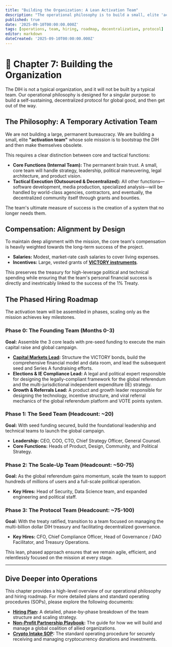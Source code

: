 ```yaml
---
title: "Building the Organization: A Lean Activation Team"
description: "The operational philosophy is to build a small, elite 'activation team' whose goal is to create a self-sustaining protocol and then make themselves obsolete."
published: true
date: '2025-09-10T00:00:00.000Z'
tags: [operations, team, hiring, roadmap, decentralization, protocol]
editor: markdown
dateCreated: '2025-09-10T00:00:00.000Z'
---
```


# 📖 Chapter 7: Building the Organization

The DIH is not a typical organization, and it will not be built by a typical team. Our operational philosophy is designed for a singular purpose: to build a self-sustaining, decentralized protocol for global good, and then get out of the way.

## The Philosophy: A Temporary Activation Team

We are not building a large, permanent bureaucracy. We are building a small, elite **"activation team"** whose sole mission is to bootstrap the DIH and then make themselves obsolete.

This requires a clear distinction between core and tactical functions:

-   **Core Functions (Internal Team):** The permanent brain trust. A small, core team will handle strategy, leadership, political maneuvering, legal architecture, and product vision.
-   **Tactical Execution (Outsourced & Decentralized):** All other functions—software development, media production, specialized analysis—will be handled by world-class agencies, contractors, and eventually, the decentralized community itself through grants and bounties.

The team's ultimate measure of success is the creation of a system that no longer needs them.

## Compensation: Alignment by Design

To maintain deep alignment with the mission, the core team's compensation is heavily weighted towards the long-term success of the project.

-   **Salaries:** Modest, market-rate cash salaries to cover living expenses.
-   **Incentives:** Large, vested grants of **[VICTORY instruments](./economics.md)**.

This preserves the treasury for high-leverage political and technical spending while ensuring that the team's personal financial success is directly and inextricably linked to the success of the 1% Treaty.

## The Phased Hiring Roadmap

The activation team will be assembled in phases, scaling only as the mission achieves key milestones.

### Phase 0: The Founding Team (Months 0-3)

**Goal:** Assemble the 3 core leads with pre-seed funding to execute the main capital raise and global campaign.
-   **[Capital Markets Lead](./careers/capital-markets-lead.md):** Structure the VICTORY bonds, build the comprehensive financial model and data room, and lead the subsequent seed and Series A fundraising efforts.
-   **Elections & IE Compliance Lead:** A legal and political expert responsible for designing the legally-compliant framework for the global referendum and the multi-jurisdictional independent expenditure (IE) strategy.
-   **Growth & Referrals Lead:** A product and growth leader responsible for designing the technology, incentive structure, and viral referral mechanics of the global referendum platform and VOTE points system.

### Phase 1: The Seed Team (Headcount: ~20)

**Goal:** With seed funding secured, build the foundational leadership and technical teams to launch the global campaign.
-   **Leadership:** CEO, COO, CTO, Chief Strategy Officer, General Counsel.
-   **Core Functions:** Heads of Product, Design, Community, and Political Strategy.

### Phase 2: The Scale-Up Team (Headcount: ~50-75)

**Goal:** As the global referendum gains momentum, scale the team to support hundreds of millions of users and a full-scale political operation.
-   **Key Hires:** Head of Security, Data Science team, and expanded engineering and political staff.

### Phase 3: The Protocol Team (Headcount: ~75-100)

**Goal:** With the treaty ratified, transition to a team focused on managing the multi-billion dollar DIH treasury and facilitating decentralized governance.
-   **Key Hires:** CFO, Chief Compliance Officer, Head of Governance / DAO Facilitator, and Treasury Operations.

This lean, phased approach ensures that we remain agile, efficient, and relentlessly focused on the mission at every stage.

---

## Dive Deeper into Operations

This chapter provides a high-level overview of our operational philosophy and hiring roadmap. For more detailed plans and standard operating procedures (SOPs), please explore the following documents:

-   **[Hiring Plan](./careers/hiring-plan.md):** A detailed, phase-by-phase breakdown of the team structure and scaling strategy.
-   **[Non-Profit Partnership Playbook](./operations/nonprofit-partnership-playbook.md):** The guide for how we will build and manage a global coalition of allied organizations.
-   **[Crypto Intake SOP](./operations/crypto-intake-sop.md):** The standard operating procedure for securely receiving and managing cryptocurrency donations and investments.
